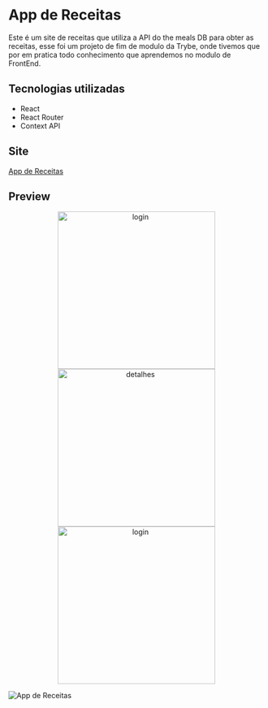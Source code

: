 # App de Receitas

Este é um site de receitas que utiliza a API do the meals DB para obter as receitas, esse foi um projeto de fim de modulo da Trybe, onde tivemos que por em pratica todo conhecimento que aprendemos no modulo de FrontEnd.

## Tecnologias utilizadas
 - React
 - React Router
 - Context API
## Site
[App de Receitas](https://ply3r.github.io/recipes-app/)

## Preview

<div align="center">
  <img width="310" alt="login" src="https://user-images.githubusercontent.com/68698781/149575507-76c98459-9cf3-4172-a89d-5e233918b272.png" />
  <img width="310" alt="detalhes" src="https://user-images.githubusercontent.com/68698781/149575650-7df73e13-1fd8-4e58-bda0-f9facc8fa717.png" />
  <img width="310" alt="login" src="https://user-images.githubusercontent.com/68698781/149587444-ab0b45f7-4ca6-46e2-9e04-1541bb5b7297.png" />
</div>

![App de Receitas](https://user-images.githubusercontent.com/68698781/148415360-ebf3803e-39d2-49c8-8f6e-fdf3db6ae265.png)
